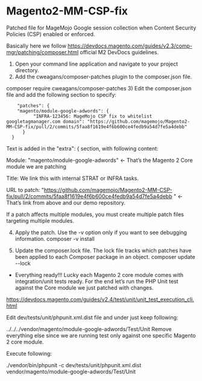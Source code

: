 # Magento2-MM-CSP-fix
Patched file for MageMojo Google session collection when Content Security Policies (CSP) enabled or enforced.

Basically here we follow https://devdocs.magento.com/guides/v2.3/comp-mgr/patching/composer.html official M2 DevDocs guidelines.

1) Open your command line application and navigate to your project directory.
2) Add the cweagans/composer-patches plugin to the composer.json file.


composer require cweagans/composer-patches
3) Edit the composer.json file and add the following section to specify:


        "patches": {
        "magento/module-google-adwords": {
              "INFRA-123456: MageMojo CSP fix to whitelist googletagmanager.com domain": "https://github.com/magemojo/Magento2-MM-CSP-fix/pull/2/commits/5faa8f1619e4f6b600ce4fedb9a54d7fe5a4debb"
          }
      }
Text is added in the "extra": { section, with following content:

Module: "magento/module-google-adwords"   ← That’s the Magento 2 Core module we are patching

Title: We link this with internal STRAT or INFRA tasks.

URL to patch: "https://github.com/magemojo/Magento2-MM-CSP-fix/pull/2/commits/5faa8f1619e4f6b600ce4fedb9a54d7fe5a4debb " ← That’s link from above and our demo repository.

If a patch affects multiple modules, you must create multiple patch files targeting multiple modules.

4)  Apply the patch. Use the -v option only if you want to see debugging information.
composer -v install

5) Update the composer.lock file. The lock file tracks which patches have been applied to each  Composer package in an object.
composer update --lock

- Everything ready!!! Lucky each Magento 2 core module comes with integration/unit tests ready. For the end let’s run the PHP Unit test against the Core module we just patched with changes.

https://devdocs.magento.com/guides/v2.4/test/unit/unit_test_execution_cli.html

Edit dev/tests/unit/phpunit.xml.dist file and under <testsuite name="Magento_Unit_Tests_Other"> just keep following:


<directory>../../../vendor/magento/module-google-adwords/Test/Unit</directory>
Remove everything else since we are running test only against one specific Magento 2 core module.

Execute following:


./vendor/bin/phpunit -c dev/tests/unit/phpunit.xml.dist vendor/magento/module-google-adwords/Test/Unit 
